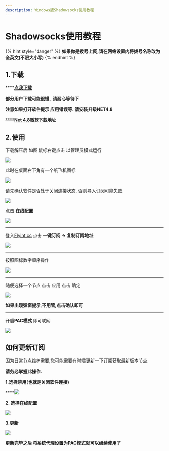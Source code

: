 ```yaml
---
description: Windows版Shadowsocks使用教程
---
```


# Shadowsocks使用教程

{% hint style="danger" %}
**如果你是拨号上网,请在网络设置内将拨号名称改为全英文(不限大小写)**
{% endhint %}

## 1.下载

****[**点我下载**](https://mirror.ghproxy.com/https://github.com/shadowsocks/shadowsocks-windows/releases/download/4.4.0.0/Shadowsocks-4.4.0.185.zip)

**部分用户下载可能很慢 , 请耐心等待下**

**注意如果打开软件提示 应用错误等. 请安装升级NET4.8**

~~****~~[**Net 4.8微软下载地址**](https://dotnet.microsoft.com/download/dotnet-framework/net48)

## 2.使用

下载解压后 如图 鼠标右键点击  以管理员模式运行

![](<../.gitbook/assets/image (55) (1).png>)



此时在桌面右下角有一个纸飞机图标

![](<../.gitbook/assets/image (66).png>)

请先确认软件是否处于关闭连接状态, 否则导入订阅可能失败.

![](<../.gitbook/assets/image (60).png>)



点击 **在线配置**

****![](<../.gitbook/assets/image (64).png>)****

****

登入[Flyint.cc](https://www.flyint.cc)   点击 **一键订阅 -> 复制订阅地址**

****![](<../.gitbook/assets/image (53) (1).png>)****

****

按照图标数字顺序操作

![](<../.gitbook/assets/image (67) (1).png>)

****

随便选择一个节点  点击 应用 点击 确定&#x20;

![](<../.gitbook/assets/image (62).png>)

**如果出现弹窗提示,不用管,点击确认即可**

****

开启**PAC模式** 即可联网

![](<../.gitbook/assets/image (59).png>)

## 如何更新订阅 <a href="#howtoupdatesub" id="howtoupdatesub"></a>

因为日常节点维护需要,您可能需要有时候更新一下订阅获取最新版本节点.

**请务必掌握此操作.**

**1.选择禁用(也就是关闭软件连接)**

****![](<../.gitbook/assets/image (68) (1).png>)

**2. 选择在线配置**

****![](<../.gitbook/assets/image (47).png>)****

**3.更新**

****![](<../.gitbook/assets/image (49) (1).png>)****

**更新完毕之后 将系统代理设置为PAC模式就可以继续使用了**

